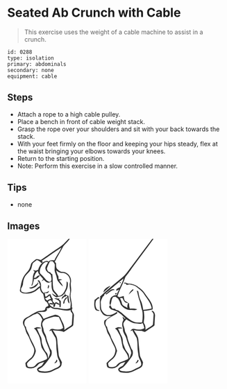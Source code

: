 # Seated Ab Crunch with Cable
> This exercise uses the weight of a cable machine to assist in a crunch.

``` 
id: 0288 
type: isolation 
primary: abdominals 
secondary: none 
equipment: cable 
``` 

## Steps

 - Attach a rope to a high cable pulley.
 - Place a bench in front of cable weight stack.
 - Grasp the rope over your shoulders and sit with your back towards the stack.
 - With your feet firmly on the floor and keeping your hips steady, flex at the waist bringing your elbows towards your knees.
 - Return to the starting position.
 - Note: Perform this exercise in a slow controlled manner.

## Tips

 - none

## Images

<svg width="137pt" height="250pt" viewBox="0 0 137 250" xmlns="http://www.w3.org/2000/svg">
  <g fill="#FFF">
    <path d="M0 0h105.85c-3.87 3.78-7.18 8.13-11.53 11.4-6.69 5.08-13.97 9.32-20.69 14.35-5.23 3.59-10.31 7.43-15.7 10.77-3.1-.67-6.77-2.79-9.64-.41-2.38 1.97-5 3.79-6.82 6.32-1.13 3.02-1.61 6.27-3.14 9.15-2.38 5.16-7.33 8.52-9.9 13.55-4 6.97-4.83 15.11-6.43 22.83-1.27 3.95 3.29 5.58 6.2 6.41 6.76.84 13.85.1 19.76-3.48 2.98-1.89 5.71-4.14 8.33-6.51.3 4.22 1.97 8.3 5.64 10.64 1.5 4.23 1.33 9.03 3.96 12.81 3.16 1.15 4.04 4.46 5.4 7.17-.46.5-1.37 1.5-1.82 2-3.31.24-3.57 3.29-4.53 5.78-3.96 2.34-8.96.96-13.07 2.94-4.65 2.24-9.21 4.7-13.55 7.51-3.8 2.4-8.99 3.73-10.58 8.46-1.57 3.09-.35 6.53 1.27 9.32 2.65 4.49 2.57 10.1 5.68 14.35 3.47 5.29 5.01 11.55 8.13 17.03 1.6 3.35 3.93 6.64 3.87 10.51-.4 5-2.29 10.19-6.26 13.44-3.25 2.69-6.45 5.47-9.18 8.7.71 2.76.08 7 3.44 8.13 6.39 2.47 14 .04 18.29-5.17 2.59-3.37 7.15-3.7 10.85-5.19-1.49 2.18-2.66 4.59-4.34 6.63-2.81 2.03-7.08 2.8-8.11 6.6.62 2.23 2.09 4.54 4.56 4.94 7.83 1.45 16.5 1.45 23.57-2.7 3.97-2.36 8.76-3.41 12.17-6.65 2.28-2 2.1-5.24 2.76-7.95-1.69-4.34-4.86-8.12-5.6-12.8-.25-5.66-1.41-11.23-1.64-16.9-.86-5.68-.05-11.87-3.14-16.99-1.94-2.95-3.54-6.1-5.43-9.07 6.25 1.79 13.04.23 18.97 3.23 4.08-2.35 7.6-5.55 11.75-7.79 1.9-1.14 4.45-2.29 4.78-4.77.62-5.19.54-10.43 1.01-15.64.48-3.38-2.05-6.06-3.44-8.89-.5-1.61.64-3.11.99-4.62-.3-.26-.9-.78-1.21-1.04.65-5.92-.98-11.71-1.96-17.49-.67-3.33.35-6.63.7-9.93.94-5.32-1.28-10.61-.19-15.94 1.62-8.91-5.87-17.93-14.9-18-3.55.23-6.23-2.49-8.61-4.74-2.92-2.84-1.66-7.27-2.53-10.88-.51-.38-1.52-1.12-2.03-1.5 4.6-9.23 10.34-17.84 14.92-27.08 3.46-4.49 7.91-8.15 11.16-12.84H137v250H0V0z"/>
    <path d="M59.51 38.09c11.52-7.51 22.44-15.94 34.12-23.17-3.18 7.88-9.04 14.35-12.16 22.28-3.57-.31-7.99-.79-10.49 2.41a4.345 4.345 0 0 0-2.09-1.52c-8.29.38-13.39 8.09-15.52 15.32-2.67 1.19-5.46 2.64-7.97.22-.21 1.54.95 2.38 2.03 3.2-5.41 6.99-1.63 16.41-5.83 23.82.27.07.81.2 1.08.27.46-.8.91-1.61 1.36-2.42.43-3.13 2.11-5.97 1.92-9.2 4.73 1.32 7.84-2.77 10.54-5.88-3.08-.74-5.26 1.27-6.78 3.61-.95.12-2.86.38-3.81.51 1.47-4.34 2.59-9.58 7.02-11.93.52 6.02 6.1 9.36 9.14 14.08-.94 1.19-1.86 2.39-2.71 3.64 1.51-.45 2.7-1.34 3.56-2.66 2.12 2.01 4.26 4.34 7.23 5.02 2.31.37 4.41-.73 6.44-1.65-.05 4.34-.49 8.79.69 13.04.7 5.07 5.94 7.47 7.9 11.93-2.93-1.24-5.39-3.29-8.15-4.84 1.55 3.34 4.64 5.58 7.89 7.09 4.52-1.81 11.07-1.02 13.24-6.54.47.42.94.84 1.42 1.26-.94 1.88-2.51 3.18-4.32 4.16-.55 1.53-1.16 3.05-1.67 4.6 1.68-1.08 3.02-2.56 4.42-3.97 1.77-.91 3.68-1.52 5.48-2.38l.17 2.89c-.51-.02-1.54-.06-2.05-.07-2.86 3.11-5.19 6.73-4.81 11.18 2.87-.52 1.96-3.72 2.75-5.75 1.38-1.85 3.09-3.44 4.47-5.29.27 3.52-.04 8.58 3.62 10.54-.81-4.44-1.76-8.87-1.96-13.4-2.4-.59-5.22-.91-6.2-3.73l2.48-1.12c-.76.22-2.3.66-3.06.88 3.68-5.07 6.49-11.18 5.79-17.59.29-1.58-1.16-2.45-2.06-3.46-.15 4.97.05 10.24-2.45 14.73-2.35 4.93-5.78 10.96-12.14 10.56-2.14-5.01-7.92-7.69-8.66-13.35-1.36-8-.26-16.21-1.56-24.23-.54-.28-1.63-.85-2.17-1.14-.49-.77-.97-1.55-1.46-2.33-3.56.03-5.31-3.45-5.76-6.53 1.43-4.33 3.3-8.55 5.5-12.55 1.4-.04 2.81-.03 4.21.01 1.67 1.46 2.93 3.41 3.91 5.39.39 3.67-.59 7.35-.17 11.03.56 3.04 1.86 5.87 2.8 8.8 1.02 3.38 1.25 7.17 3.57 10.02 2.34 3.07 4.78 6.17 7.89 8.51-.99-4.04-4.17-6.96-6.29-10.4 1.74-.45 3.5-.85 5.23-1.33-2.07-.65-4.2-1.06-6.37-.97-.14-1.63-.27-3.25-.3-4.88-1.99-3.18-3.07-6.79-3.99-10.39 3 2.47 6.5 4.8 10.59 4.51 8.5-.16 15.23 8.84 13.21 16.97-1.69 5.96 1.35 11.98.16 17.98-1.18 5.06-.16 10.22.88 15.2.96 3.52-.15 7.12-.19 10.67-7.35 3.66-15.4.7-22.98-.27-5.06.08-11.21-1.75-13.25-6.85 1.88.43 3.78.83 5.67 1.22.35-.52 1.04-1.58 1.39-2.1-.11 2.08-.24 4.16-.29 6.25.69-.18 2.05-.54 2.73-.72.25-1.54.5-3.08.74-4.62.67-.26 1.35-.51 2.03-.76 1.47 1.2 3.18 2.15 5.15 1.93-.12 1.9-.76 4.27 1.9 4.57.52-3.47.39-6.98.32-10.47-.53-1.55-2.26-2.24-3.37-3.34l1.2-2.55c-.45.35-1.35 1.04-1.8 1.39-2.45-.3-4.91-.8-7.39-.51 2.87 1.8 6.45 2.21 8.68 5 .19 1.65.4 3.31.62 4.96-2.09-1.42-4.29-2.73-6.71-3.5-.51.78-1.02 1.54-1.53 2.31-1.2-1.21-2.45-2.37-3.66-3.56.01-1.52.02-3.04.02-4.55-2.28-2.16-2.87-5.33-4.15-8.08-.63.28-1.89.84-2.51 1.12l-1.18.12c-.79 1.99-2.78 2.77-4.63 3.48-.65-2.17-1.57-4.57-.54-6.77 2.77 1.18 6.28.04 6.44-3.26-2.42 1.38-6.79 4.54-8.48.82.35.81 1.04 2.43 1.39 3.25-4.89-1.84-7.01-7.51-6.57-12.35.3-3.83-.94-7.78-3.78-10.43l-2.25.84c2.9 2.19 3.77 5.8 4.66 9.11-4.8 2.62-8.09 7.57-13.45 9.2-5.72 2-12.32 3.85-18.09 1.07-2.23-.7-1.34-3.47-1.79-5.24 1.41-2.27 2.52-4.72 3.42-7.23.24-4.75 1.06-9.6 3.44-13.78 2.85-4.7 7.64-7.83 10.42-12.59 1.48-3.36 1.85-7.1 3.09-10.54 2.12-2.24 4.81-3.83 7.19-5.77 3.14.96 5.95 2.73 7.85 5.45.65-.48 1.94-1.45 2.59-1.93l-2.1-1.98m-6.8 37.15c-.16.52-.49 1.57-.65 2.1-2.39 1.66-4.42 3.81-6.99 5.2-2.28 1.32-4.99 1.34-7.48 2.01 1.31.98 2.81 1.75 4.51 1.34 5.1-1.24 9.78-4.36 11.67-9.44-.27-.3-.79-.91-1.06-1.21m18.12 4.72c-.36 1.77-.7 3.53-1.06 5.29.39.09 1.18.25 1.58.34.11-1.91 2.29-4.83-.52-5.63z"/>
    <path d="M60.21 45.2c2.4-2.88 6.13-7.25 10.21-4.59-1.95 3.86-5.99 7.91-4.11 12.54.42 2.06 2.16 3.39 3.48 4.89 2.38.73 3.92 2.72 5.64 4.39.07 4.08 2.75 9.04-1.35 12.01-4.43-.06-7.33-3.7-9.84-6.87-2.29-2.93-5.17-5.33-7.61-8.11-1.43-4.97.99-10.1 3.58-14.26zM72.27 98.32c.16-.06.5-.17.66-.23.75 2 1.61 3.95 2.61 5.84-2.44.26-4.6 1.39-6.58 2.77a17.358 17.358 0 0 1-3.69-3.77c2.52-1.22 5.52-2.01 7-4.61zM70.5 108.88c.87-1.77 3.2-3.06 5.13-2.45 1.65 1.3 1.91 3.62 2.99 5.32-2.28-.4-4.88-1.57-6.62.69-.53-1.18-1.08-2.35-1.5-3.56zM74.5 118.35c2.33 1.31 4.67 2.95 7.45 3 9.31.03 18.49 4.88 27.75 1.57-1.43 3.45 3.52 4.83 2.98 8.18-.44 5.62-.72 11.25-1.09 16.86-.68 2.08-2.91 2.98-4.59 4.1-2.99 1.57-5.74 3.54-8.43 5.57 1.37-7.67-3.98-13.88-6.41-20.67-1.35-3.89-5.74-5.28-9.43-5.77a163.05 163.05 0 0 0-20.09 7.23c-2.37-4.64-5.39-10.91-11.38-11.04 3.87-.83 7.82-.9 11.76-.98 2.43-.01 4.55-1.38 5.85-3.38-.19-.7-.58-2.1-.78-2.81 2.34.16 4.62-.28 6.41-1.86z"/>
    <path d="M44.09 132.09c2.23-1.77 5.33-1.43 7.58-3.2 4.28 1.78 6.65 5.91 8.62 9.85.92 1.84-1.08 3.43-1.35 5.2-.43 2.69-1.23 5.61-.02 8.21 1.02 2.18.66 4.62.89 6.95 1.15 5.3 5.22 9.42 6.14 14.81 1.81 8.03 6.65 15.04 8.09 23.15-.49 3.49-2.29 6.66-3.44 9.98-.34-3.65-.32-7.73-3.01-10.56-4.13-4.53-5.73-10.55-7.78-16.17-.44-3.78-.16-7.77-2.1-11.21-2.49-4.54-4.23-9.42-6.49-14.07 2.56.06 5.13.05 7.68-.24-2.12-2.16-5.31-1.73-8.05-2.05-1.61.79-3.25 1.51-4.88 2.23 3.71 2.21 5.16 6.38 7.2 9.94 4.28 6.95 4.02 15.42 6.16 23.07 3.01 6.11 8.73 11.04 9.65 18.06.02 2.44-2.71 2.83-4.36 3.77-3.78 2.02-8.16 2.62-11.79 4.96-2.92 1.69-4.19 5.4-7.55 6.46-3.03 1.03-6.45.91-9.5.05-1.23-1.55-1.63-3.56-1.77-5.49 1.83-3.35 5.02-5.56 7.89-7.93 4.23-3.48 6.48-8.76 7.45-14.04-1.86-9.95-8.74-17.96-11.62-27.54-1.7-4.68-5.06-8.76-5.46-13.88-2.93-2.45-3.46-6.82-2.04-10.16 2.99-5.32 9.22-6.76 13.86-10.15z"/>
    <path d="M65.43 139.52c4.06-1.78 8.43-2.68 12.61-4.14 3.58-1.58 7.42.12 11.15-.18 2.67 6.23 5.99 12.29 7.34 18.98-4.17 3.94-10.7 2.89-15.89 2.01-2.98-1.23-7 .02-7.78 3.46.79-.36 2.38-1.08 3.17-1.44 2.04 4.37 4.44 8.56 7.05 12.6 1.96 5.14 1.44 10.81 1.79 16.2-.09 5.09 1.11 10.06 1.58 15.1.77 5.59 5.48 10.3 4.78 16.07-2.26 4.07-7.36 4.96-11.1 7.2-5.12 3.06-11.2 4.58-17.16 3.9-3.32-.5-7.4.07-9.46-3.2 2.18-1.45 4.42-2.78 6.65-4.13 5.61-4.75 9.61-11 13.9-16.89 3.07-3.24 3.3-7.99 2.27-12.12-2.04-2.33-3.09-5.26-4.15-8.11-1.79-4.85-4.04-9.58-4.81-14.73-.41-4.43-4.09-7.67-4.51-12.11-.15-4.19-3.21-7.89-2.24-12.15.98-2.48 2.71-4.68 4.81-6.32m19.68 69.46c-.48 2.53-2.16 4.43-3.85 6.24 3.01.34 7.21-4.09 3.85-6.24z"/>
  </g>
  <g fill="#333">
    <path d="M105.85 0h2.19c-3.25 4.69-7.7 8.35-11.16 12.84-4.58 9.24-10.32 17.85-14.92 27.08.51.38 1.52 1.12 2.03 1.5.87 3.61-.39 8.04 2.53 10.88 2.38 2.25 5.06 4.97 8.61 4.74 9.03.07 16.52 9.09 14.9 18-1.09 5.33 1.13 10.62.19 15.94-.35 3.3-1.37 6.6-.7 9.93.98 5.78 2.61 11.57 1.96 17.49.31.26.91.78 1.21 1.04-.35 1.51-1.49 3.01-.99 4.62 1.39 2.83 3.92 5.51 3.44 8.89-.47 5.21-.39 10.45-1.01 15.64-.33 2.48-2.88 3.63-4.78 4.77-4.15 2.24-7.67 5.44-11.75 7.79-5.93-3-12.72-1.44-18.97-3.23 1.89 2.97 3.49 6.12 5.43 9.07 3.09 5.12 2.28 11.31 3.14 16.99.23 5.67 1.39 11.24 1.64 16.9.74 4.68 3.91 8.46 5.6 12.8-.66 2.71-.48 5.95-2.76 7.95-3.41 3.24-8.2 4.29-12.17 6.65-7.07 4.15-15.74 4.15-23.57 2.7-2.47-.4-3.94-2.71-4.56-4.94 1.03-3.8 5.3-4.57 8.11-6.6 1.68-2.04 2.85-4.45 4.34-6.63-3.7 1.49-8.26 1.82-10.85 5.19-4.29 5.21-11.9 7.64-18.29 5.17-3.36-1.13-2.73-5.37-3.44-8.13 2.73-3.23 5.93-6.01 9.18-8.7 3.97-3.25 5.86-8.44 6.26-13.44.06-3.87-2.27-7.16-3.87-10.51-3.12-5.48-4.66-11.74-8.13-17.03-3.11-4.25-3.03-9.86-5.68-14.35-1.62-2.79-2.84-6.23-1.27-9.32 1.59-4.73 6.78-6.06 10.58-8.46 4.34-2.81 8.9-5.27 13.55-7.51 4.11-1.98 9.11-.6 13.07-2.94.96-2.49 1.22-5.54 4.53-5.78.45-.5 1.36-1.5 1.82-2-1.36-2.71-2.24-6.02-5.4-7.17-2.63-3.78-2.46-8.58-3.96-12.81-3.67-2.34-5.34-6.42-5.64-10.64-2.62 2.37-5.35 4.62-8.33 6.51-5.91 3.58-13 4.32-19.76 3.48-2.91-.83-7.47-2.46-6.2-6.41 1.6-7.72 2.43-15.86 6.43-22.83 2.57-5.03 7.52-8.39 9.9-13.55 1.53-2.88 2.01-6.13 3.14-9.15 1.82-2.53 4.44-4.35 6.82-6.32 2.87-2.38 6.54-.26 9.64.41 5.39-3.34 10.47-7.18 15.7-10.77 6.72-5.03 14-9.27 20.69-14.35 4.35-3.27 7.66-7.62 11.53-11.4M59.51 38.09l2.1 1.98c-.65.48-1.94 1.45-2.59 1.93-1.9-2.72-4.71-4.49-7.85-5.45-2.38 1.94-5.07 3.53-7.19 5.77-1.24 3.44-1.61 7.18-3.09 10.54-2.78 4.76-7.57 7.89-10.42 12.59-2.38 4.18-3.2 9.03-3.44 13.78-.9 2.51-2.01 4.96-3.42 7.23.45 1.77-.44 4.54 1.79 5.24 5.77 2.78 12.37.93 18.09-1.07 5.36-1.63 8.65-6.58 13.45-9.2-.89-3.31-1.76-6.92-4.66-9.11l2.25-.84c2.84 2.65 4.08 6.6 3.78 10.43-.44 4.84 1.68 10.51 6.57 12.35-.35-.82-1.04-2.44-1.39-3.25 1.69 3.72 6.06.56 8.48-.82-.16 3.3-3.67 4.44-6.44 3.26-1.03 2.2-.11 4.6.54 6.77 1.85-.71 3.84-1.49 4.63-3.48l1.18-.12c.62-.28 1.88-.84 2.51-1.12 1.28 2.75 1.87 5.92 4.15 8.08 0 1.51-.01 3.03-.02 4.55 1.21 1.19 2.46 2.35 3.66 3.56.51-.77 1.02-1.53 1.53-2.31 2.42.77 4.62 2.08 6.71 3.5-.22-1.65-.43-3.31-.62-4.96-2.23-2.79-5.81-3.2-8.68-5 2.48-.29 4.94.21 7.39.51.45-.35 1.35-1.04 1.8-1.39l-1.2 2.55c1.11 1.1 2.84 1.79 3.37 3.34.07 3.49.2 7-.32 10.47-2.66-.3-2.02-2.67-1.9-4.57-1.97.22-3.68-.73-5.15-1.93-.68.25-1.36.5-2.03.76-.24 1.54-.49 3.08-.74 4.62-.68.18-2.04.54-2.73.72.05-2.09.18-4.17.29-6.25-.35.52-1.04 1.58-1.39 2.1-1.89-.39-3.79-.79-5.67-1.22 2.04 5.1 8.19 6.93 13.25 6.85 7.58.97 15.63 3.93 22.98.27.04-3.55 1.15-7.15.19-10.67-1.04-4.98-2.06-10.14-.88-15.2 1.19-6-1.85-12.02-.16-17.98 2.02-8.13-4.71-17.13-13.21-16.97-4.09.29-7.59-2.04-10.59-4.51.92 3.6 2 7.21 3.99 10.39.03 1.63.16 3.25.3 4.88 2.17-.09 4.3.32 6.37.97-1.73.48-3.49.88-5.23 1.33 2.12 3.44 5.3 6.36 6.29 10.4-3.11-2.34-5.55-5.44-7.89-8.51-2.32-2.85-2.55-6.64-3.57-10.02-.94-2.93-2.24-5.76-2.8-8.8-.42-3.68.56-7.36.17-11.03-.98-1.98-2.24-3.93-3.91-5.39-1.4-.04-2.81-.05-4.21-.01-2.2 4-4.07 8.22-5.5 12.55.45 3.08 2.2 6.56 5.76 6.53.49.78.97 1.56 1.46 2.33.54.29 1.63.86 2.17 1.14 1.3 8.02.2 16.23 1.56 24.23.74 5.66 6.52 8.34 8.66 13.35 6.36.4 9.79-5.63 12.14-10.56 2.5-4.49 2.3-9.76 2.45-14.73.9 1.01 2.35 1.88 2.06 3.46.7 6.41-2.11 12.52-5.79 17.59.76-.22 2.3-.66 3.06-.88l-2.48 1.12c.98 2.82 3.8 3.14 6.2 3.73.2 4.53 1.15 8.96 1.96 13.4-3.66-1.96-3.35-7.02-3.62-10.54-1.38 1.85-3.09 3.44-4.47 5.29-.79 2.03.12 5.23-2.75 5.75-.38-4.45 1.95-8.07 4.81-11.18.51.01 1.54.05 2.05.07l-.17-2.89c-1.8.86-3.71 1.47-5.48 2.38-1.4 1.41-2.74 2.89-4.42 3.97.51-1.55 1.12-3.07 1.67-4.6 1.81-.98 3.38-2.28 4.32-4.16-.48-.42-.95-.84-1.42-1.26-2.17 5.52-8.72 4.73-13.24 6.54-3.25-1.51-6.34-3.75-7.89-7.09 2.76 1.55 5.22 3.6 8.15 4.84-1.96-4.46-7.2-6.86-7.9-11.93-1.18-4.25-.74-8.7-.69-13.04-2.03.92-4.13 2.02-6.44 1.65-2.97-.68-5.11-3.01-7.23-5.02a6.265 6.265 0 0 1-3.56 2.66c.85-1.25 1.77-2.45 2.71-3.64-3.04-4.72-8.62-8.06-9.14-14.08-4.43 2.35-5.55 7.59-7.02 11.93.95-.13 2.86-.39 3.81-.51 1.52-2.34 3.7-4.35 6.78-3.61-2.7 3.11-5.81 7.2-10.54 5.88.19 3.23-1.49 6.07-1.92 9.2-.45.81-.9 1.62-1.36 2.42-.27-.07-.81-.2-1.08-.27 4.2-7.41.42-16.83 5.83-23.82-1.08-.82-2.24-1.66-2.03-3.2 2.51 2.42 5.3.97 7.97-.22 2.13-7.23 7.23-14.94 15.52-15.32.85.29 1.54.8 2.09 1.52 2.5-3.2 6.92-2.72 10.49-2.41 3.12-7.93 8.98-14.4 12.16-22.28-11.68 7.23-22.6 15.66-34.12 23.17m.7 7.11c-2.59 4.16-5.01 9.29-3.58 14.26 2.44 2.78 5.32 5.18 7.61 8.11 2.51 3.17 5.41 6.81 9.84 6.87 4.1-2.97 1.42-7.93 1.35-12.01-1.72-1.67-3.26-3.66-5.64-4.39-1.32-1.5-3.06-2.83-3.48-4.89-1.88-4.63 2.16-8.68 4.11-12.54-4.08-2.66-7.81 1.71-10.21 4.59m12.06 53.12c-1.48 2.6-4.48 3.39-7 4.61 1.03 1.44 2.27 2.7 3.69 3.77 1.98-1.38 4.14-2.51 6.58-2.77-1-1.89-1.86-3.84-2.61-5.84-.16.06-.5.17-.66.23m-1.77 10.56c.42 1.21.97 2.38 1.5 3.56 1.74-2.26 4.34-1.09 6.62-.69-1.08-1.7-1.34-4.02-2.99-5.32-1.93-.61-4.26.68-5.13 2.45m4 9.47c-1.79 1.58-4.07 2.02-6.41 1.86.2.71.59 2.11.78 2.81-1.3 2-3.42 3.37-5.85 3.38-3.94.08-7.89.15-11.76.98 5.99.13 9.01 6.4 11.38 11.04a163.05 163.05 0 0 1 20.09-7.23c3.69.49 8.08 1.88 9.43 5.77 2.43 6.79 7.78 13 6.41 20.67 2.69-2.03 5.44-4 8.43-5.57 1.68-1.12 3.91-2.02 4.59-4.1.37-5.61.65-11.24 1.09-16.86.54-3.35-4.41-4.73-2.98-8.18-9.26 3.31-18.44-1.54-27.75-1.57-2.78-.05-5.12-1.69-7.45-3m-30.41 13.74c-4.64 3.39-10.87 4.83-13.86 10.15-1.42 3.34-.89 7.71 2.04 10.16.4 5.12 3.76 9.2 5.46 13.88 2.88 9.58 9.76 17.59 11.62 27.54-.97 5.28-3.22 10.56-7.45 14.04-2.87 2.37-6.06 4.58-7.89 7.93.14 1.93.54 3.94 1.77 5.49 3.05.86 6.47.98 9.5-.05 3.36-1.06 4.63-4.77 7.55-6.46 3.63-2.34 8.01-2.94 11.79-4.96 1.65-.94 4.38-1.33 4.36-3.77-.92-7.02-6.64-11.95-9.65-18.06-2.14-7.65-1.88-16.12-6.16-23.07-2.04-3.56-3.49-7.73-7.2-9.94 1.63-.72 3.27-1.44 4.88-2.23 2.74.32 5.93-.11 8.05 2.05-2.55.29-5.12.3-7.68.24 2.26 4.65 4 9.53 6.49 14.07 1.94 3.44 1.66 7.43 2.1 11.21 2.05 5.62 3.65 11.64 7.78 16.17 2.69 2.83 2.67 6.91 3.01 10.56 1.15-3.32 2.95-6.49 3.44-9.98-1.44-8.11-6.28-15.12-8.09-23.15-.92-5.39-4.99-9.51-6.14-14.81-.23-2.33.13-4.77-.89-6.95-1.21-2.6-.41-5.52.02-8.21.27-1.77 2.27-3.36 1.35-5.2-1.97-3.94-4.34-8.07-8.62-9.85-2.25 1.77-5.35 1.43-7.58 3.2m21.34 7.43c-2.1 1.64-3.83 3.84-4.81 6.32-.97 4.26 2.09 7.96 2.24 12.15.42 4.44 4.1 7.68 4.51 12.11.77 5.15 3.02 9.88 4.81 14.73 1.06 2.85 2.11 5.78 4.15 8.11 1.03 4.13.8 8.88-2.27 12.12-4.29 5.89-8.29 12.14-13.9 16.89-2.23 1.35-4.47 2.68-6.65 4.13 2.06 3.27 6.14 2.7 9.46 3.2 5.96.68 12.04-.84 17.16-3.9 3.74-2.24 8.84-3.13 11.1-7.2.7-5.77-4.01-10.48-4.78-16.07-.47-5.04-1.67-10.01-1.58-15.1-.35-5.39.17-11.06-1.79-16.2-2.61-4.04-5.01-8.23-7.05-12.6-.79.36-2.38 1.08-3.17 1.44.78-3.44 4.8-4.69 7.78-3.46 5.19.88 11.72 1.93 15.89-2.01-1.35-6.69-4.67-12.75-7.34-18.98-3.73.3-7.57-1.4-11.15.18-4.18 1.46-8.55 2.36-12.61 4.14z"/>
    <path d="M52.71 75.24c.27.3.79.91 1.06 1.21-1.89 5.08-6.57 8.2-11.67 9.44-1.7.41-3.2-.36-4.51-1.34 2.49-.67 5.2-.69 7.48-2.01 2.57-1.39 4.6-3.54 6.99-5.2.16-.53.49-1.58.65-2.1zM70.83 79.96c2.81.8.63 3.72.52 5.63-.4-.09-1.19-.25-1.58-.34.36-1.76.7-3.52 1.06-5.29zM85.11 208.98c3.36 2.15-.84 6.58-3.85 6.24 1.69-1.81 3.37-3.71 3.85-6.24z"/>
  </g>
</svg>

<svg width="137pt" height="250pt" viewBox="0 0 137 250" xmlns="http://www.w3.org/2000/svg">
  <g fill="#FFF">
    <path d="M0 0h110.32C96.48 17.96 83.28 36.43 69.48 54.44c-3.25 4.7-6.94 9.14-11.39 12.76-12.94 10.75-26.1 21.28-38.25 32.93.27.42.53.84.79 1.27-1.54 5.39-.62 11-.81 16.52-.25 5.17 2.75 9.74 6.14 13.35 4.17 2.91 9.63 2.67 14.45 2.23-5 1.29-8.24 5.46-12.66 7.77-1.01 3.03-.89 6.32.91 9.03 2.92 4.64 2.81 10.53 6 15 3.45 5.26 4.99 11.47 8.08 16.92 1.61 3.4 3.99 6.73 3.95 10.65-.39 5.02-2.29 10.23-6.28 13.5-3.25 2.68-6.45 5.45-9.16 8.68.71 2.76.09 7.01 3.45 8.12 6.37 2.45 13.95.05 18.24-5.13 2.6-3.43 7.2-3.73 10.91-5.25-1.48 2.19-2.68 4.58-4.32 6.66-2.83 2.01-7.12 2.78-8.15 6.59.63 2.23 2.11 4.55 4.58 4.94 7.84 1.43 16.5 1.46 23.56-2.71 3.96-2.37 8.74-3.39 12.14-6.63 2.28-1.99 2.13-5.22 2.76-7.93-1.57-4-4.23-7.52-5.4-11.67-.9-9.01-2.03-18-2.59-27.05-.26-6.55-4.85-11.57-7.83-17.06 4.49.97 9.08 1.45 13.67 1.21.39.2 1.18.61 1.57.81 1.27.37 2.53.77 3.79 1.19 2.39-1.43 4.66-3.04 6.89-4.71 3.18-2.37 6.96-3.91 9.72-6.84.2-5.88.59-11.75.93-17.62-.33-3.38-2.1-7.82-6.2-7.64 1.38 2.38 4.24 4.45 3.65 7.54-.51 5.56-.43 11.19-1.25 16.7-3.46 3.91-8.85 5.46-12.67 9.03.16-4.16-.23-8.63-2.93-12.01-.03-1.51-.06-3.03.23-4.52 1.17-5.44.38-11.05-.31-16.51 5.21-.32 10.42-.99 15.41-2.56.9-11.07-8.12-19.05-13.59-27.63-3.18-5.39-8.54-8.73-13.32-12.53-4.62-2.95-10.22-4.85-15.75-4.37-2.43-.8-5.29-2.9-7.59-.7 1.56.37 3.13.68 4.71 1-.07.49-.22 1.45-.29 1.94 1.93-.3 3.86-.63 5.77-1.03 4.55 1.03 9.52 1.78 13.05 5.13 3.49 3.21 7.74 5.66 10.61 9.5 5.2 8.82 13.22 16.46 14.68 27.06-4.79 1.26-9.7 2.09-14.65 2.38-.91-5.75-1.83-11.64-4.61-16.84-2.46-4.64-2.8-9.94-3.94-14.97-.84-.53-1.68-1.07-2.52-1.6 1.49 6.13 2.68 12.37 4.97 18.27 1.93 5.61 2.41 11.59 4.48 17.16 1.08 6.54.78 13.31-.36 19.83-3.84.38-7.74.26-11.57-.16-11.34-3.34-18.54-13.22-28.03-19.55-1.93-2.22-5.85-.88-7.02-3.97-1.58-.07-3.17-.03-4.73-.3-1.48-1.75-2.36-3.89-3.51-5.84 2.14-4.62 1.41-10.37 5-14.27l3.97-.39c1.33 1.01 2.69 2 4.08 2.94 2.65 3.21 3.67 7.21 5.11 11 2.67 3.37 6.02 6.41 10.16 7.83 4.04 1.87 8.59 1.03 12.89 1.41 1.93.41 3.61-.61 5.26-1.45-4.13-1.42-8.49-1.41-12.78-1.12-.88-2.94-1.45-5.96-1.27-9.04-2.46-1.61-4.85-3.33-7.45-4.7-1.19-2.58-1.73-5.39-1.82-8.22-2.55.72-5.08 1.51-7.58 2.39-1.1-.7-2.19-1.41-3.28-2.12 3.47-10 8.5-19.36 12.32-29.22.62-1.76 1.06-3.65 2.29-5.11 3.49-4.5 6.94-9.03 10.11-13.76C87.28 33.85 100.28 17.2 112.52 0H137v250H0V0m25.84 92.89c4.17-3.86 8.54-7.5 12.59-11.47-5.74 1.32-11.77 5.12-12.59 11.47m50.84-5.62c-2.89 2.45-5.53 5.28-6.86 8.9 2.36-2.1 4.52-4.42 6.89-6.52.86-.53 1.79-2.99-.03-2.38m-66 18.11c-.68 5.52-1.32 11.51 1.21 16.68 1.54 2.6 4.93 2.61 7.56 2.23-1.38-1.07-3.11-1.43-4.65-2.19-3.16-4.63-3.35-10.66-1.41-15.81.44-.27 1.3-.82 1.74-1.09.84-1.86 2.41-2.5 4.45-2.05-.53-.74-1.05-1.48-1.57-2.23-3.37.03-4.34 3.74-7.33 4.46z"/>
    <path d="M27.72 95.85c11.04-8.91 21.68-18.33 32.8-27.13-.91 5.43-4.19 10.03-6.08 15.12-2.41.91-6.26 2.16-6.4 5.12 1.05 2.26 2.88-1.3 4.6-.67-.92 1.92-1.8 3.85-2.78 5.73-.62 1.03-.06 3.42-1.85 3.27-3.83.08-7.19 2.24-9.58 5.1-1.02 4.04-3.29 8.54-.8 12.45-.69.98-1.39 1.96-2.08 2.95.63.91 1.27 1.8 1.93 2.68 1.95 2.86 5.9 2.42 8.64 4.11 3.24.19 5.42 2.65 8 4.25 3.88 2.26 6.43 6.1 9.91 8.87-.38.28-.76.56-1.14.85-.86-1.73-2.26-2.99-4.04-3.77.6 1.78 1.22 3.55 1.86 5.32-2.46 3.91-3.26 9.13-1.33 13.4.51 1.82.2 3.76.43 5.62.86 4.26 3.82 7.66 5.25 11.7 1.63 5.8 3.45 11.58 6.07 17.02 1.28 3.24 2.88 6.54 2.88 10.08-.94 3.11-2.24 6.1-3.38 9.14-.33-2.75-.31-5.65-1.45-8.23-1.99-3.33-5.04-6.06-6.19-9.87-.99-3.03-2.51-5.9-3.25-9.01-.25-3.95-.32-8.04-2.37-11.57-2.43-4.24-3.85-8.94-6.23-13.2 2.59-.08 5.17-.16 7.74-.38-2.1-2.18-5.3-1.73-8.03-2.06-1.6.79-3.24 1.52-4.88 2.24 1.53 1.22 3.26 2.34 4.09 4.2 2.31 4.52 5.38 8.81 6.36 13.89.96 4.97 1.72 10 2.93 14.92 2.99 6.1 8.7 11.02 9.63 18.02.04 2.51-2.77 2.88-4.46 3.85-3.77 2.02-8.14 2.6-11.75 4.96-2.7 1.55-3.9 4.86-6.81 6.12-3.18 1.41-6.92 1.22-10.21.34-1.34-1.67-1.48-3.89-1.8-5.92 3.49-4.92 9.53-7.42 12.38-12.86 1.6-2.74 2.3-5.86 3.18-8.88-2.2-8.12-6.53-15.36-10.24-22.83-1.44-6.52-6.23-11.78-7.03-18.46-4.2-3.51-3.38-10.29.76-13.51 5.2-3.9 11.47-6.2 16.81-9.93-.03-.74-.08-2.22-.1-2.96-5.15 3.66-11.22 7-17.76 5.69-2.83-1.14-5.53-2.79-7.14-5.46-3.72-4.12-3.11-10-3.47-15.14-.5-3.29 1.34-6.17 2.53-9.09.57-1.52 1.75-2.64 3.06-3.54.26-.85.52-1.7.79-2.54m26.06-19.7c1.34.75 2.15.49 2.41-.78-1.34-.74-2.15-.48-2.41.78M29.23 95.17c.74.41 1.48.81 2.22 1.2l-.03-.51c4.54-2.7 8.17-7.88 14.07-7.34-.39-.34-1.17-1.02-1.57-1.35-6.3-1-9.57 5.69-14.69 8m17.29-.69c-1.48 1.51 1.25 2.59 1.98 1.02 1.41-1.55-1.23-2.59-1.98-1.02z"/>
    <path d="M54.62 102.65c1.36-.21 2.72-.36 4.1-.45 1.39 2.29 1.96 5.15 4.13 6.91 1.48 1.66 3.83 1.57 5.84 1.88-1.29 2.68-1.87 5.59-1.17 8.53-3.56-2.35-9.33-3.62-9.77-8.65-.52-2.92-2.04-5.5-3.13-8.22zM65.56 139.04c5.45 3.66 11.45 7.42 18.25 7.36 3.14-.07 7.08 2.09 9.48-.84 2.07 2.55 2.52 5.88 3.38 8.94-4.9 3.32-11.16 2.76-16.65 1.55-2.88-1.08-6.36.54-7.22 3.57l3.25-1.4c2.05 4.65 4.85 8.9 7.34 13.29 2.16 7.69.81 15.84 2.13 23.66.42 2.32.71 4.65.94 6.99.81 5.58 5.5 10.31 4.77 16.09-2.5 4.17-7.79 5.04-11.7 7.44-4.94 2.92-10.84 4.23-16.55 3.6-3.31-.54-7.4.09-9.47-3.19 2.18-1.48 4.44-2.83 6.7-4.17 5.57-4.78 9.57-11 13.86-16.88 3.08-3.22 3.24-7.98 2.27-12.09-2.55-2.86-3.51-6.63-4.92-10.1-1.6-4.17-3.41-8.31-4.05-12.77-.43-4.4-4.06-7.64-4.5-12.04-.13-4.25-3.3-7.99-2.23-12.29.99-2.66 3.12-4.63 4.92-6.72m19.52 70.22c-.58 2.41-2.21 4.23-3.81 6.01 3.17-.02 4.8-2.56 5.49-5.32-.42-.17-1.26-.52-1.68-.69z"/>
  </g>
  <g fill="#333">
    <path d="M110.32 0h2.2C100.28 17.2 87.28 33.85 74.9 50.95c-3.17 4.73-6.62 9.26-10.11 13.76-1.23 1.46-1.67 3.35-2.29 5.11-3.82 9.86-8.85 19.22-12.32 29.22 1.09.71 2.18 1.42 3.28 2.12 2.5-.88 5.03-1.67 7.58-2.39.09 2.83.63 5.64 1.82 8.22 2.6 1.37 4.99 3.09 7.45 4.7-.18 3.08.39 6.1 1.27 9.04 4.29-.29 8.65-.3 12.78 1.12-1.65.84-3.33 1.86-5.26 1.45-4.3-.38-8.85.46-12.89-1.41-4.14-1.42-7.49-4.46-10.16-7.83-1.44-3.79-2.46-7.79-5.11-11-1.39-.94-2.75-1.93-4.08-2.94l-3.97.39c-3.59 3.9-2.86 9.65-5 14.27 1.15 1.95 2.03 4.09 3.51 5.84 1.56.27 3.15.23 4.73.3 1.17 3.09 5.09 1.75 7.02 3.97 9.49 6.33 16.69 16.21 28.03 19.55 3.83.42 7.73.54 11.57.16 1.14-6.52 1.44-13.29.36-19.83-2.07-5.57-2.55-11.55-4.48-17.16-2.29-5.9-3.48-12.14-4.97-18.27.84.53 1.68 1.07 2.52 1.6 1.14 5.03 1.48 10.33 3.94 14.97 2.78 5.2 3.7 11.09 4.61 16.84 4.95-.29 9.86-1.12 14.65-2.38-1.46-10.6-9.48-18.24-14.68-27.06-2.87-3.84-7.12-6.29-10.61-9.5-3.53-3.35-8.5-4.1-13.05-5.13-1.91.4-3.84.73-5.77 1.03.07-.49.22-1.45.29-1.94-1.58-.32-3.15-.63-4.71-1 2.3-2.2 5.16-.1 7.59.7 5.53-.48 11.13 1.42 15.75 4.37 4.78 3.8 10.14 7.14 13.32 12.53 5.47 8.58 14.49 16.56 13.59 27.63-4.99 1.57-10.2 2.24-15.41 2.56.69 5.46 1.48 11.07.31 16.51-.29 1.49-.26 3.01-.23 4.52 2.7 3.38 3.09 7.85 2.93 12.01 3.82-3.57 9.21-5.12 12.67-9.03.82-5.51.74-11.14 1.25-16.7.59-3.09-2.27-5.16-3.65-7.54 4.1-.18 5.87 4.26 6.2 7.64-.34 5.87-.73 11.74-.93 17.62-2.76 2.93-6.54 4.47-9.72 6.84-2.23 1.67-4.5 3.28-6.89 4.71-1.26-.42-2.52-.82-3.79-1.19-.39-.2-1.18-.61-1.57-.81-4.59.24-9.18-.24-13.67-1.21 2.98 5.49 7.57 10.51 7.83 17.06.56 9.05 1.69 18.04 2.59 27.05 1.17 4.15 3.83 7.67 5.4 11.67-.63 2.71-.48 5.94-2.76 7.93-3.4 3.24-8.18 4.26-12.14 6.63-7.06 4.17-15.72 4.14-23.56 2.71-2.47-.39-3.95-2.71-4.58-4.94 1.03-3.81 5.32-4.58 8.15-6.59 1.64-2.08 2.84-4.47 4.32-6.66-3.71 1.52-8.31 1.82-10.91 5.25-4.29 5.18-11.87 7.58-18.24 5.13-3.36-1.11-2.74-5.36-3.45-8.12 2.71-3.23 5.91-6 9.16-8.68 3.99-3.27 5.89-8.48 6.28-13.5.04-3.92-2.34-7.25-3.95-10.65-3.09-5.45-4.63-11.66-8.08-16.92-3.19-4.47-3.08-10.36-6-15-1.8-2.71-1.92-6-.91-9.03 4.42-2.31 7.66-6.48 12.66-7.77-4.82.44-10.28.68-14.45-2.23-3.39-3.61-6.39-8.18-6.14-13.35.19-5.52-.73-11.13.81-16.52-.26-.43-.52-.85-.79-1.27C31.99 88.48 45.15 77.95 58.09 67.2c4.45-3.62 8.14-8.06 11.39-12.76 13.8-18.01 27-36.48 40.84-54.44m-82.6 95.85c-.27.84-.53 1.69-.79 2.54-1.31.9-2.49 2.02-3.06 3.54-1.19 2.92-3.03 5.8-2.53 9.09.36 5.14-.25 11.02 3.47 15.14 1.61 2.67 4.31 4.32 7.14 5.46 6.54 1.31 12.61-2.03 17.76-5.69.02.74.07 2.22.1 2.96-5.34 3.73-11.61 6.03-16.81 9.93-4.14 3.22-4.96 10-.76 13.51.8 6.68 5.59 11.94 7.03 18.46 3.71 7.47 8.04 14.71 10.24 22.83-.88 3.02-1.58 6.14-3.18 8.88-2.85 5.44-8.89 7.94-12.38 12.86.32 2.03.46 4.25 1.8 5.92 3.29.88 7.03 1.07 10.21-.34 2.91-1.26 4.11-4.57 6.81-6.12 3.61-2.36 7.98-2.94 11.75-4.96 1.69-.97 4.5-1.34 4.46-3.85-.93-7-6.64-11.92-9.63-18.02-1.21-4.92-1.97-9.95-2.93-14.92-.98-5.08-4.05-9.37-6.36-13.89-.83-1.86-2.56-2.98-4.09-4.2 1.64-.72 3.28-1.45 4.88-2.24 2.73.33 5.93-.12 8.03 2.06-2.57.22-5.15.3-7.74.38 2.38 4.26 3.8 8.96 6.23 13.2 2.05 3.53 2.12 7.62 2.37 11.57.74 3.11 2.26 5.98 3.25 9.01 1.15 3.81 4.2 6.54 6.19 9.87 1.14 2.58 1.12 5.48 1.45 8.23 1.14-3.04 2.44-6.03 3.38-9.14 0-3.54-1.6-6.84-2.88-10.08-2.62-5.44-4.44-11.22-6.07-17.02-1.43-4.04-4.39-7.44-5.25-11.7-.23-1.86.08-3.8-.43-5.62-1.93-4.27-1.13-9.49 1.33-13.4-.64-1.77-1.26-3.54-1.86-5.32 1.78.78 3.18 2.04 4.04 3.77.38-.29.76-.57 1.14-.85-3.48-2.77-6.03-6.61-9.91-8.87-2.58-1.6-4.76-4.06-8-4.25-2.74-1.69-6.69-1.25-8.64-4.11-.66-.88-1.3-1.77-1.93-2.68.69-.99 1.39-1.97 2.08-2.95-2.49-3.91-.22-8.41.8-12.45 2.39-2.86 5.75-5.02 9.58-5.1 1.79.15 1.23-2.24 1.85-3.27.98-1.88 1.86-3.81 2.78-5.73-1.72-.63-3.55 2.93-4.6.67.14-2.96 3.99-4.21 6.4-5.12 1.89-5.09 5.17-9.69 6.08-15.12-11.12 8.8-21.76 18.22-32.8 27.13m26.9 6.8c1.09 2.72 2.61 5.3 3.13 8.22.44 5.03 6.21 6.3 9.77 8.65-.7-2.94-.12-5.85 1.17-8.53-2.01-.31-4.36-.22-5.84-1.88-2.17-1.76-2.74-4.62-4.13-6.91-1.38.09-2.74.24-4.1.45m10.94 36.39c-1.8 2.09-3.93 4.06-4.92 6.72-1.07 4.3 2.1 8.04 2.23 12.29.44 4.4 4.07 7.64 4.5 12.04.64 4.46 2.45 8.6 4.05 12.77 1.41 3.47 2.37 7.24 4.92 10.1.97 4.11.81 8.87-2.27 12.09-4.29 5.88-8.29 12.1-13.86 16.88-2.26 1.34-4.52 2.69-6.7 4.17 2.07 3.28 6.16 2.65 9.47 3.19 5.71.63 11.61-.68 16.55-3.6 3.91-2.4 9.2-3.27 11.7-7.44.73-5.78-3.96-10.51-4.77-16.09-.23-2.34-.52-4.67-.94-6.99-1.32-7.82.03-15.97-2.13-23.66-2.49-4.39-5.29-8.64-7.34-13.29l-3.25 1.4c.86-3.03 4.34-4.65 7.22-3.57 5.49 1.21 11.75 1.77 16.65-1.55-.86-3.06-1.31-6.39-3.38-8.94-2.4 2.93-6.34.77-9.48.84-6.8.06-12.8-3.7-18.25-7.36z"/>
    <path d="M53.78 76.15c.26-1.26 1.07-1.52 2.41-.78-.26 1.27-1.07 1.53-2.41.78zM25.84 92.89c.82-6.35 6.85-10.15 12.59-11.47-4.05 3.97-8.42 7.61-12.59 11.47zM29.23 95.17c5.12-2.31 8.39-9 14.69-8 .4.33 1.18 1.01 1.57 1.35-5.9-.54-9.53 4.64-14.07 7.34l.03.51c-.74-.39-1.48-.79-2.22-1.2zM76.68 87.27c1.82-.61.89 1.85.03 2.38-2.37 2.1-4.53 4.42-6.89 6.52 1.33-3.62 3.97-6.45 6.86-8.9zM46.52 94.48c.75-1.57 3.39-.53 1.98 1.02-.73 1.57-3.46.49-1.98-1.02zM10.68 105.38c2.99-.72 3.96-4.43 7.33-4.46.52.75 1.04 1.49 1.57 2.23-2.04-.45-3.61.19-4.45 2.05-.44.27-1.3.82-1.74 1.09-1.94 5.15-1.75 11.18 1.41 15.81 1.54.76 3.27 1.12 4.65 2.19-2.63.38-6.02.37-7.56-2.23-2.53-5.17-1.89-11.16-1.21-16.68zM85.08 209.26c.42.17 1.26.52 1.68.69-.69 2.76-2.32 5.3-5.49 5.32 1.6-1.78 3.23-3.6 3.81-6.01z"/>
  </g>
</svg>
